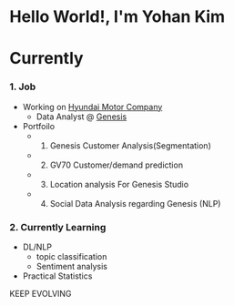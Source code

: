 # Hello World!, I'm Yohan Kim

# Currently 
### 1. Job
  - Working on [Hyundai Motor Company](https://www.hyundai.com/kr/en/main)
    - Data Analyst @ [Genesis](https://www.genesis.com/kr/ko/main.html)
  - Portfoilo
    - 1) Genesis Customer Analysis(Segmentation)
    - 2) GV70 Customer/demand prediction
    - 3) Location analysis For Genesis Studio
    - 4) Social Data Analysis regarding Genesis (NLP)
    
### 2. Currently Learning
  - DL/NLP 
    - topic classification
    - Sentiment analysis
  - Practical Statistics


KEEP EVOLVING
<!--
**keemyo/keemyo** is a ✨ _special_ ✨ repository because its `README.md` (this file) appears on your GitHub profile.

Here are some ideas to get you started:

- 🔭 I’m currently working on ...
- 🌱 I’m currently learning ...
- 👯 I’m looking to collaborate on ...
- 🤔 I’m looking for help with ...
- 💬 Ask me about ...
- 📫 How to reach me: ...
- 😄 Pronouns: ...
- ⚡ Fun fact: ...
-->
